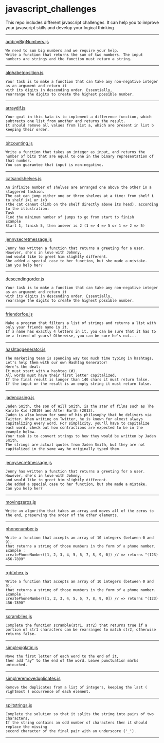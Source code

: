 # javascript_challenges
This repo includes different javascript challenges. It can help you to improve your javascript skills and develop your logical thinking

***
[addingBigNumbers.js](addingBigNumbers.js)
```
We need to sum big numbers and we require your help.
Write a function that returns the sum of two numbers. The input numbers are strings and the function must return a string.
```
***
[alphabetposition.js](alphabetposition.js)
```
Your task is to make a function that can take any non-negative integer as an argument and return it 
with its digits in descending order. Essentially, 
rearrange the digits to create the highest possible number.
```
***
[arraydif.js](arraydif.js)
```
Your goal in this kata is to implement a difference function, which subtracts one list from another and returns the result.
It should remove all values from list a, which are present in list b keeping their order.
```
***
[bitcounting.js](bitcounting.js)
```
Write a function that takes an integer as input, and returns the number of bits that are equal to one in the binary representation of that number. 
You can guarantee that input is non-negative.
```
***
[catsandshelves.js](catsandshelves.js)
```
An infinite number of shelves are arranged one above the other in a staggered fashion.
The cat can jump either one or three shelves at a time: from shelf i to shelf i+1 or i+3 
(the cat cannot climb on the shelf directly above its head), according to the illustration:
Task
Find the minimum number of jumps to go from start to finish
Example
Start 1, finish 5, then answer is 2 (1 => 4 => 5 or 1 => 2 => 5)
```
***
[jennysecretmessage.js](jennysecretmessage.js)
```
Jenny has written a function that returns a greeting for a user. However, she's in love with Johnny, 
and would like to greet him slightly different.
She added a special case to her function, but she made a mistake.
Can you help her?
```
***
[descendingorder.js](descendingorder.js)
```
Your task is to make a function that can take any non-negative integer as an argument and return it 
with its digits in descending order. Essentially, 
rearrange the digits to create the highest possible number.
```
***
[friendorfoe.js](friendorfoe.js)
```
Make a program that filters a list of strings and returns a list with only your friends name in it.
If a name has exactly 4 letters in it, you can be sure that it has to be a friend of yours! Otherwise, you can be sure he's not...
```
***
[hashtaggenerator.js](hashtaggenerator.js)
```
The marketing team is spending way too much time typing in hashtags.
Let's help them with our own Hashtag Generator!
Here's the deal:
It must start with a hashtag (#).
All words must have their first letter capitalized.
If the final result is longer than 140 chars it must return false.
If the input or the result is an empty string it must return false.
```
***
[jadencasing.js](jadencasing.js)
```
Jaden Smith, the son of Will Smith, is the star of films such as The Karate Kid (2010) and After Earth (2013). 
Jaden is also known for some of his philosophy that he delivers via Twitter. When writing on Twitter, he is known for almost always 
capitalizing every word. For simplicity, you'll have to capitalize each word, check out how contractions are expected to be in the example below.
Your task is to convert strings to how they would be written by Jaden Smith. 
The strings are actual quotes from Jaden Smith, but they are not capitalized in the same way he originally typed them.
```
***
[jennysecretmessage.js](jennysecretmessage.js)
```
Jenny has written a function that returns a greeting for a user. However, she's in love with Johnny, 
and would like to greet him slightly different.
She added a special case to her function, but she made a mistake.
Can you help her?
```
***
[movingzeros.js](movingzeros.js)
```
Write an algorithm that takes an array and moves all of the zeros to the end, preserving the order of the other elements.
```
***
[phonenumber.js](phonenumber.js)
```
Write a function that accepts an array of 10 integers (between 0 and 9), 
that returns a string of those numbers in the form of a phone number.
Example : 
createPhoneNumber([1, 2, 3, 4, 5, 6, 7, 8, 9, 0]) // => returns "(123) 456-7890"
```
***
[rgbtohex.js](rgbtohex.js)
```
Write a function that accepts an array of 10 integers (between 0 and 9), 
that returns a string of those numbers in the form of a phone number.
Example : 
createPhoneNumber([1, 2, 3, 4, 5, 6, 7, 8, 9, 0]) // => returns "(123) 456-7890"
```
***
[scramblies.js](scramblies.js)
```
Complete the function scramble(str1, str2) that returns true if a portion of str1 characters can be rearranged to match str2, otherwise returns false.
```
***
[simplepiglatin.js](simplepiglatin.js)
```
Move the first letter of each word to the end of it, 
then add "ay" to the end of the word. Leave punctuation marks untouched.
```
***
[simplreremoveduplicates.js](simplreremoveduplicates.js)
```
Remove the duplicates from a list of integers, keeping the last ( rightmost ) occurrence of each element.
```
***
[splitstrings.js](splitstrings.js)
```
Complete the solution so that it splits the string into pairs of two characters. 
If the string contains an odd number of characters then it should replace the missing 
second character of the final pair with an underscore ('_').
```
***


